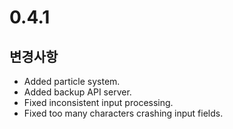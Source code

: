 # 0.4.1

## 변경사항

- Added particle system.
- Added backup API server.
- Fixed inconsistent input processing.
- Fixed too many characters crashing input fields.
